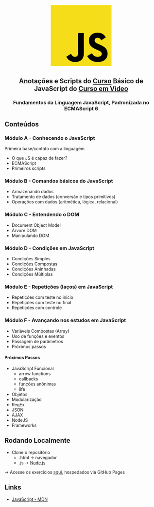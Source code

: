 <h1 align="center">
	<img src="logo.png" alt="Logo JavaScript">
</h1>

<h2 align="center">
	Anotações e Scripts do <a href="https://www.youtube.com/playlist?list=PLHz_AreHm4dlsK3Nr9GVvXCbpQyHQl1o1">Curso</a> Básico de JavaScript do <a href="https://www.cursoemvideo.com/">Curso em Vídeo</a>
</h2>

<h3 align="center">
	Fundamentos da Linguagem JavaScript, Padronizada no ECMAScript 6
</h3>

## Conteúdos

### Módulo A - Conhecendo o JavaScript
Primeira base/contato com a linguagem
* O que JS é capaz de fazer?
* ECMAScript
* Primeiros scripts

### Módulo B - Comandos básicos do JavaScript
* Armazenando dados
* Tratamento de dados (conversão e tipos primitivos)
* Operações com dados (aritmética, lógica, relacional)

### Módulo C - Entendendo o DOM
* Document Object Model
* Árvore DOM
* Manipulando DOM

### Módulo D - Condições em JavaScript
* Condições Simples
* Condições Compostas
* Condições Aninhadas
* Condições Múltiplas

### Módulo E - Repetições (laços) em JavaScript
* Repetições com teste no início
* Repetições com teste no final
* Repetições com controle

### Módulo F - Avançando nos estudos em JavaScript
* Variáveis Compostas (Array)
* Uso de funções e eventos
* Passagem de parâmetros
* Próximos passos

#### Próximos Passos

* JavaScript Funcional
  * arrow functions
  * callbacks
  * funções anônimas
  * iife
* Objetos
* Modularização
* RegEx
* JSON
* AJAX
* NodeJS
* Frameworks

## Rodando Localmente
* Clone o repositório
	* .html -> navegador
	* .js -> [Node.js](https://nodejs.org/en/)

-> Acesse os exercícios [aqui](https://christyanbrayan.github.io/js-cev), hospedados via GitHub Pages

## Links
* [JavaScript - MDN](https://developer.mozilla.org/pt-BR/docs/Web/JavaScript)
